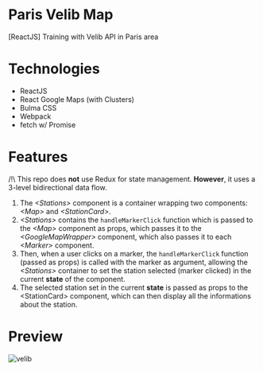 # Paris Velib Map
[ReactJS] Training with Velib API in Paris area

# Technologies
- ReactJS
- React Google Maps (with Clusters)
- Bulma CSS
- Webpack
- fetch w/ Promise

# Features
/!\ This repo does **not** use Redux for state management.
**However**, it uses a 3-level bidirectional data flow.

1. The *\<Stations>* component is a container wrapping two components: *\<Map>* and *\<StationCard>*.
2. *\<Stations>* contains the `handleMarkerClick` function which is passed to the *\<Map>* component as props, which passes it to the *\<GoogleMapWrapper>* component, which also passes it to each *\<Marker>* component.
2. Then, when a user clicks on a marker, the `handleMarkerClick` function (passed as props) is called with the marker as argument, allowing the *\<Stations>* container to set the station selected (marker clicked) in the current **state** of the component.
3. The selected station set in the current **state** is passed as props to the \<StationCard> component, which can then display all the informations about the station.

# Preview
![velib](https://cloud.githubusercontent.com/assets/6444106/20282305/7f713e7a-aab4-11e6-8d0d-aa360f7b582f.PNG)

